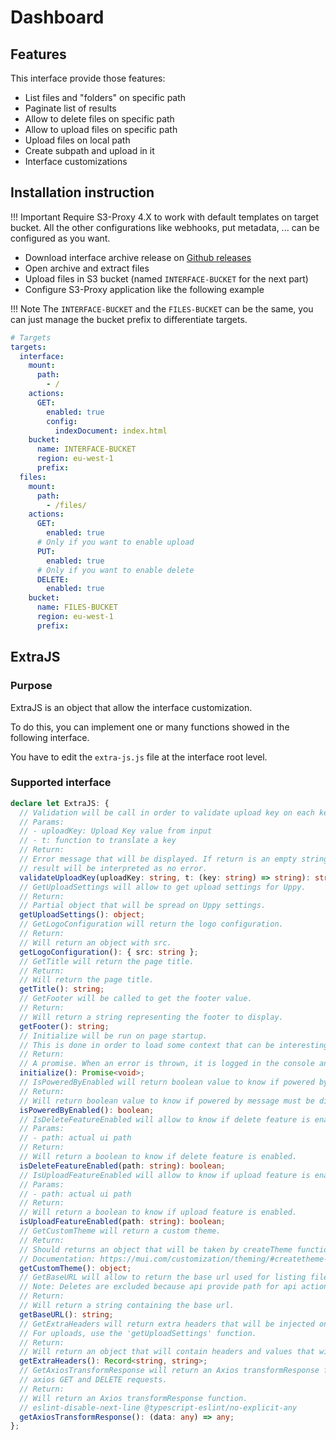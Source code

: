 # Dashboard

## Features

This interface provide those features:

- List files and "folders" on specific path
- Paginate list of results
- Allow to delete files on specific path
- Allow to upload files on specific path
- Upload files on local path
- Create subpath and upload in it
- Interface customizations

## Installation instruction

<!-- prettier-ignore-start -->
!!! Important
    Require S3-Proxy 4.X to work with default templates on target bucket.
    All the other configurations like webhooks, put metadata, ... can be configured as you want.
<!-- prettier-ignore-end -->

- Download interface archive release on <a href="https://github.com/oxyno-zeta/s3-proxy-interfaces/releases" target="_blank">Github releases</a>
- Open archive and extract files
- Upload files in S3 bucket (named `INTERFACE-BUCKET` for the next part)
- Configure S3-Proxy application like the following example

<!-- prettier-ignore-start -->
!!! Note
    The `INTERFACE-BUCKET` and the `FILES-BUCKET` can be the same, you can just manage the bucket prefix to differentiate targets.
<!-- prettier-ignore-end -->

```yaml
# Targets
targets:
  interface:
    mount:
      path:
        - /
    actions:
      GET:
        enabled: true
        config:
          indexDocument: index.html
    bucket:
      name: INTERFACE-BUCKET
      region: eu-west-1
      prefix:
  files:
    mount:
      path:
        - /files/
    actions:
      GET:
        enabled: true
      # Only if you want to enable upload
      PUT:
        enabled: true
      # Only if you want to enable delete
      DELETE:
        enabled: true
    bucket:
      name: FILES-BUCKET
      region: eu-west-1
      prefix:
```

## ExtraJS

### Purpose

ExtraJS is an object that allow the interface customization.

To do this, you can implement one or many functions showed in the following interface.

You have to edit the `extra-js.js` file at the interface root level.

### Supported interface

```typescript
declare let ExtraJS: {
  // Validation will be call in order to validate upload key on each key pressed
  // Params:
  // - uploadKey: Upload Key value from input
  // - t: function to translate a key
  // Return:
  // Error message that will be displayed. If return is an empty string,
  // result will be interpreted as no error.
  validateUploadKey(uploadKey: string, t: (key: string) => string): string;
  // GetUploadSettings will allow to get upload settings for Uppy.
  // Return:
  // Partial object that will be spread on Uppy settings.
  getUploadSettings(): object;
  // GetLogoConfiguration will return the logo configuration.
  // Return:
  // Will return an object with src.
  getLogoConfiguration(): { src: string };
  // GetTitle will return the page title.
  // Return:
  // Will return the page title.
  getTitle(): string;
  // GetFooter will be called to get the footer value.
  // Return:
  // Will return a string representing the footer to display.
  getFooter(): string;
  // Initialize will be run on page startup.
  // This is done in order to load some context that can be interesting to you for another function.
  // Return:
  // A promise. When an error is thrown, it is logged in the console and an error message is displayed.
  initialize(): Promise<void>;
  // IsPoweredByEnabled will return boolean value to know if powered by message must be display.
  // Return:
  // Will return boolean value to know if powered by message must be display.
  isPoweredByEnabled(): boolean;
  // IsDeleteFeatureEnabled will allow to know if delete feature is enabled.
  // Params:
  // - path: actual ui path
  // Return:
  // Will return a boolean to know if delete feature is enabled.
  isDeleteFeatureEnabled(path: string): boolean;
  // IsUploadFeatureEnabled will allow to know if upload feature is enabled.
  // Params:
  // - path: actual ui path
  // Return:
  // Will return a boolean to know if upload feature is enabled.
  isUploadFeatureEnabled(path: string): boolean;
  // GetCustomTheme will return a custom theme.
  // Return:
  // Should returns an object that will be taken by createTheme function.
  // Documentation: https://mui.com/customization/theming/#createtheme-options-args-theme
  getCustomTheme(): object;
  // GetBaseURL will allow to return the base url used for listing files, getting file or uploads.
  // Note: Deletes are excluded because api provide path for api actions.
  // Return:
  // Will return a string containing the base url.
  getBaseURL(): string;
  // GetExtraHeaders will return extra headers that will be injected on GET and DELETE requests.
  // For uploads, use the 'getUploadSettings' function.
  // Return:
  // Will return an object that will contain headers and values that will be injected on requests.
  getExtraHeaders(): Record<string, string>;
  // GetAxiosTransformResponse will return an Axios transformResponse function that will be used on
  // axios GET and DELETE requests.
  // Return:
  // Will return an Axios transformResponse function.
  // eslint-disable-next-line @typescript-eslint/no-explicit-any
  getAxiosTransformResponse(): (data: any) => any;
};
```
